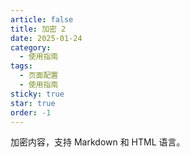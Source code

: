 ```yaml
---
article: false
title: 加密 2
date: 2025-01-24
category:
  - 使用指南
tags:
  - 页面配置
  - 使用指南
sticky: true
star: true
order: -1
---
```


加密内容，支持 Markdown 和 HTML 语言。
